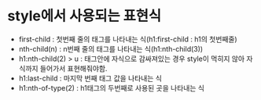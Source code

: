# style에서 사용되는 표현식
- first-child : 첫번째 줄의 태그를 나타내는 식(h1:first-child : h1의 첫번째줄)
- nth-child(n) : n번째 줄의 태그를 나타내는 식(h1:nth-child(3))
- h1:nth-child(2) > u : 태그안에 자식으로 감싸져있는 경우 style이 먹히지 않아 자식까지 들어가서 표현해줘야함.
- h1:last-child : 마지막 번째 태그 값을 나타내는 식
- h1:nth-of-type(2) : h1태그의 두번째로 사용된 곳을 나타내는 식